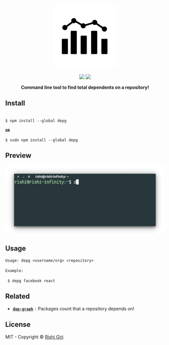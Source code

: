 <p align="center">
<br>
	<a href="https://www.npmjs.com/depg"><img src="media/depg.jpg" alt="depg" width="200px"></a>
	<br>
	<br>
	<a href="https://travis-ci.org/CodeDotJS/depg"><img src="https://travis-ci.org/CodeDotJS/depg.svg?branch=master"></a>
	<img src="https://img.shields.io/badge/code_style-XO-5ed9c7.svg">
</p>


<p align="center"><b>Command line tool to find total dependents on a repository!
</b></p>


## Install

```

$ npm install --global depg
```
__`OR`__
```
$ sudo npm install --global depg
```

## Preview

<p align="center">
<img src="media/depg.gif" alt="depg">
</p>


## Usage


```
Usage: depg <username/org> <repository>

Example:

 $ depg facebook react

```

## Related

- __[`dep-graph`](https://github.com/CodeDotJS/dep-graph)__ `:` Packages count that a repository depends on!

## License

MIT - Copyright &copy; [Rishi Giri](http://rishi.ml)
